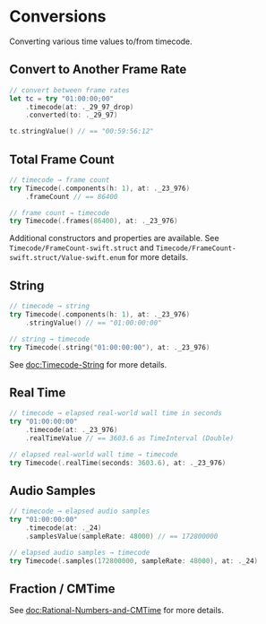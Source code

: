 # Conversions

Converting various time values to/from timecode.

## Convert to Another Frame Rate

```swift
// convert between frame rates
let tc = try "01:00:00;00"
    .timecode(at: ._29_97_drop)
    .converted(to: ._29_97)

tc.stringValue() // == "00:59:56:12"
```

## Total Frame Count

```swift
// timecode → frame count
try Timecode(.components(h: 1), at: ._23_976)
    .frameCount // == 86400

// frame count → timecode
try Timecode(.frames(86400), at: ._23_976)
``` 

Additional constructors and properties are available. See ``Timecode/FrameCount-swift.struct`` and ``Timecode/FrameCount-swift.struct/Value-swift.enum`` for more details.

## String

```swift
// timecode → string
try Timecode(.components(h: 1), at: ._23_976)
    .stringValue() // == "01:00:00:00"

// string → timecode
try Timecode(.string("01:00:00:00"), at: ._23_976)
```

See <doc:Timecode-String> for more details.

## Real Time

```swift
// timecode → elapsed real-world wall time in seconds
try "01:00:00:00"
    .timecode(at: ._23_976)
    .realTimeValue // == 3603.6 as TimeInterval (Double)

// elapsed real-world wall time → timecode
try Timecode(.realTime(seconds: 3603.6), at: ._23_976)
```

## Audio Samples

```swift
// timecode → elapsed audio samples
try "01:00:00:00"
    .timecode(at: ._24)
    .samplesValue(sampleRate: 48000) // == 172800000

// elapsed audio samples → timecode
try Timecode(.samples(172800000, sampleRate: 48000), at: ._24)
```

## Fraction / CMTime

See <doc:Rational-Numbers-and-CMTime> for more details.
